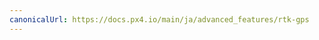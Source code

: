 ```yaml
---
canonicalUrl: https://docs.px4.io/main/ja/advanced_features/rtk-gps
---
```


<Redirect to="../gps_compass/rtk_gps" />